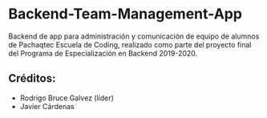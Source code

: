 # Backend-Team-Management-App
Backend de app para administración y comunicación de equipo de alumnos de Pachaqtec Escuela de Coding, realizado como parte del proyecto final del Programa de Especialización en Backend 2019-2020.

## Créditos:
- Rodrigo Bruce Galvez (líder)
- Javier Cárdenas

